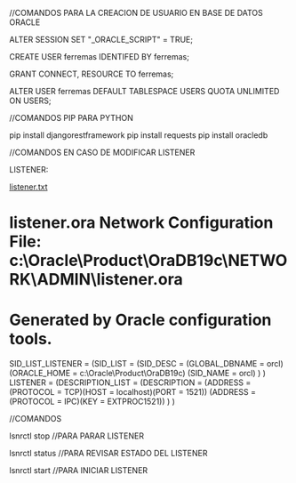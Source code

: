 //COMANDOS PARA LA CREACION DE USUARIO EN BASE DE DATOS ORACLE

ALTER SESSION SET "_ORACLE_SCRIPT" = TRUE;

CREATE USER ferremas IDENTIFED BY ferremas;

GRANT CONNECT, RESOURCE TO ferremas;

ALTER USER ferremas DEFAULT TABLESPACE USERS QUOTA UNLIMITED ON USERS;

//COMANDOS PIP PARA PYTHON

pip install djangorestframework
pip install requests
pip install oracledb

//COMANDOS EN CASO DE MODIFICAR LISTENER

LISTENER:

[listener.txt](https://github.com/Doritos0/api-ferremas/files/15327578/listener.txt)
# listener.ora Network Configuration File: c:\Oracle\Product\OraDB19c\NETWORK\ADMIN\listener.ora
# Generated by Oracle configuration tools.

SID_LIST_LISTENER =
  (SID_LIST =
    (SID_DESC =
      (GLOBAL_DBNAME = orcl)
      (ORACLE_HOME = c:\Oracle\Product\OraDB19c)
      (SID_NAME = orcl)
    )
  )
LISTENER =
  (DESCRIPTION_LIST =
    (DESCRIPTION =
      (ADDRESS = (PROTOCOL = TCP)(HOST = localhost)(PORT = 1521))
      (ADDRESS = (PROTOCOL = IPC)(KEY = EXTPROC1521))
    )
  )



//COMANDOS

lsnrctl stop //PARA PARAR LISTENER

lsnrctl status //PARA REVISAR ESTADO DEL LISTENER

lsnrctl start //PARA INICIAR LISTENER

